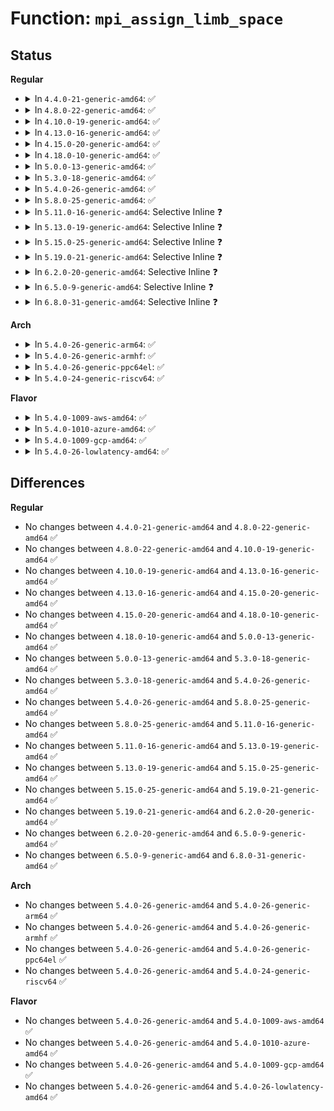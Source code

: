 # Function: <code>mpi_assign_limb_space</code>

## Status
<b>Regular</b>
<ul>
<li>
<details>
<summary>In <code>4.4.0-21-generic-amd64</code>: ✅</summary>

```c
void mpi_assign_limb_space(MPI a, mpi_ptr_t ap, unsigned int nlimbs)
```

```json
{
  "name": "mpi_assign_limb_space",
  "collision_type": "Unique Global",
  "inline_type": "No",
  "funcs": [
    {
      "addr": 18446744071583143504,
      "name": "mpi_assign_limb_space",
      "external": true,
      "loc": "lib/mpi/mpiutil.c:75",
      "file": "lib/mpi/mpiutil.c",
      "inline": "seen, unknown",
      "caller_inline": [],
      "caller_func": [
        "lib/mpi/mpi-pow.c:mpi_powm"
      ]
    }
  ],
  "symbols": [
    {
      "addr": 18446744071583143504,
      "name": "mpi_assign_limb_space",
      "section": ".text",
      "bind": "STB_GLOBAL",
      "size": 46
    }
  ]
}
```
</details>
</li>
<li>
<details>
<summary>In <code>4.8.0-22-generic-amd64</code>: ✅</summary>

```c
void mpi_assign_limb_space(MPI a, mpi_ptr_t ap, unsigned int nlimbs)
```

```json
{
  "name": "mpi_assign_limb_space",
  "collision_type": "Unique Global",
  "inline_type": "No",
  "funcs": [
    {
      "addr": 18446744071583437744,
      "name": "mpi_assign_limb_space",
      "external": true,
      "loc": "lib/mpi/mpiutil.c:75",
      "file": "lib/mpi/mpiutil.c",
      "inline": "seen, unknown",
      "caller_inline": [],
      "caller_func": [
        "lib/mpi/mpi-pow.c:mpi_powm"
      ]
    }
  ],
  "symbols": [
    {
      "addr": 18446744071583437744,
      "name": "mpi_assign_limb_space",
      "section": ".text",
      "bind": "STB_GLOBAL",
      "size": 46
    }
  ]
}
```
</details>
</li>
<li>
<details>
<summary>In <code>4.10.0-19-generic-amd64</code>: ✅</summary>

```c
void mpi_assign_limb_space(MPI a, mpi_ptr_t ap, unsigned int nlimbs)
```

```json
{
  "name": "mpi_assign_limb_space",
  "collision_type": "Unique Global",
  "inline_type": "No",
  "funcs": [
    {
      "addr": 18446744071583563472,
      "name": "mpi_assign_limb_space",
      "external": true,
      "loc": "lib/mpi/mpiutil.c:75",
      "file": "lib/mpi/mpiutil.c",
      "inline": "seen, unknown",
      "caller_inline": [],
      "caller_func": [
        "lib/mpi/mpi-pow.c:mpi_powm"
      ]
    }
  ],
  "symbols": [
    {
      "addr": 18446744071583563472,
      "name": "mpi_assign_limb_space",
      "section": ".text",
      "bind": "STB_GLOBAL",
      "size": 46
    }
  ]
}
```
</details>
</li>
<li>
<details>
<summary>In <code>4.13.0-16-generic-amd64</code>: ✅</summary>

```c
void mpi_assign_limb_space(MPI a, mpi_ptr_t ap, unsigned int nlimbs)
```

```json
{
  "name": "mpi_assign_limb_space",
  "collision_type": "Unique Global",
  "inline_type": "No",
  "funcs": [
    {
      "addr": 18446744071583601008,
      "name": "mpi_assign_limb_space",
      "external": true,
      "loc": "lib/mpi/mpiutil.c:75",
      "file": "lib/mpi/mpiutil.c",
      "inline": "seen, unknown",
      "caller_inline": [],
      "caller_func": [
        "lib/mpi/mpi-pow.c:mpi_powm"
      ]
    }
  ],
  "symbols": [
    {
      "addr": 18446744071583601008,
      "name": "mpi_assign_limb_space",
      "section": ".text",
      "bind": "STB_GLOBAL",
      "size": 46
    }
  ]
}
```
</details>
</li>
<li>
<details>
<summary>In <code>4.15.0-20-generic-amd64</code>: ✅</summary>

```c
void mpi_assign_limb_space(MPI a, mpi_ptr_t ap, unsigned int nlimbs)
```

```json
{
  "name": "mpi_assign_limb_space",
  "collision_type": "Unique Global",
  "inline_type": "No",
  "funcs": [
    {
      "addr": 18446744071583847088,
      "name": "mpi_assign_limb_space",
      "external": true,
      "loc": "lib/mpi/mpiutil.c:75",
      "file": "lib/mpi/mpiutil.c",
      "inline": "seen, unknown",
      "caller_inline": [],
      "caller_func": [
        "lib/mpi/mpi-pow.c:mpi_powm"
      ]
    }
  ],
  "symbols": [
    {
      "addr": 18446744071583847088,
      "name": "mpi_assign_limb_space",
      "section": ".text",
      "bind": "STB_GLOBAL",
      "size": 46
    }
  ]
}
```
</details>
</li>
<li>
<details>
<summary>In <code>4.18.0-10-generic-amd64</code>: ✅</summary>

```c
void mpi_assign_limb_space(MPI a, mpi_ptr_t ap, unsigned int nlimbs)
```

```json
{
  "name": "mpi_assign_limb_space",
  "collision_type": "Unique Global",
  "inline_type": "No",
  "funcs": [
    {
      "addr": 18446744071584047488,
      "name": "mpi_assign_limb_space",
      "external": true,
      "loc": "lib/mpi/mpiutil.c:75",
      "file": "lib/mpi/mpiutil.c",
      "inline": "seen, unknown",
      "caller_inline": [],
      "caller_func": [
        "lib/mpi/mpi-pow.c:mpi_powm"
      ]
    }
  ],
  "symbols": [
    {
      "addr": 18446744071584047488,
      "name": "mpi_assign_limb_space",
      "section": ".text",
      "bind": "STB_GLOBAL",
      "size": 46
    }
  ]
}
```
</details>
</li>
<li>
<details>
<summary>In <code>5.0.0-13-generic-amd64</code>: ✅</summary>

```c
void mpi_assign_limb_space(MPI a, mpi_ptr_t ap, unsigned int nlimbs)
```

```json
{
  "name": "mpi_assign_limb_space",
  "collision_type": "Unique Global",
  "inline_type": "No",
  "funcs": [
    {
      "addr": 18446744071584130432,
      "name": "mpi_assign_limb_space",
      "external": true,
      "loc": "lib/mpi/mpiutil.c:75",
      "file": "lib/mpi/mpiutil.c",
      "inline": "seen, unknown",
      "caller_inline": [],
      "caller_func": [
        "lib/mpi/mpi-pow.c:mpi_powm"
      ]
    }
  ],
  "symbols": [
    {
      "addr": 18446744071584130432,
      "name": "mpi_assign_limb_space",
      "section": ".text",
      "bind": "STB_GLOBAL",
      "size": 46
    }
  ]
}
```
</details>
</li>
<li>
<details>
<summary>In <code>5.3.0-18-generic-amd64</code>: ✅</summary>

```c
void mpi_assign_limb_space(MPI a, mpi_ptr_t ap, unsigned int nlimbs)
```

```json
{
  "name": "mpi_assign_limb_space",
  "collision_type": "Unique Global",
  "inline_type": "No",
  "funcs": [
    {
      "addr": 18446744071584319024,
      "name": "mpi_assign_limb_space",
      "external": true,
      "loc": "lib/mpi/mpiutil.c:75",
      "file": "lib/mpi/mpiutil.c",
      "inline": "seen, unknown",
      "caller_inline": [],
      "caller_func": [
        "lib/mpi/mpi-pow.c:mpi_powm"
      ]
    }
  ],
  "symbols": [
    {
      "addr": 18446744071584319024,
      "name": "mpi_assign_limb_space",
      "section": ".text",
      "bind": "STB_GLOBAL",
      "size": 46
    }
  ]
}
```
</details>
</li>
<li>
<details>
<summary>In <code>5.4.0-26-generic-amd64</code>: ✅</summary>

```c
void mpi_assign_limb_space(MPI a, mpi_ptr_t ap, unsigned int nlimbs)
```

```json
{
  "name": "mpi_assign_limb_space",
  "collision_type": "Unique Global",
  "inline_type": "No",
  "funcs": [
    {
      "addr": 18446744071584453712,
      "name": "mpi_assign_limb_space",
      "external": true,
      "loc": "lib/mpi/mpiutil.c:75",
      "file": "lib/mpi/mpiutil.c",
      "inline": "seen, unknown",
      "caller_inline": [],
      "caller_func": [
        "lib/mpi/mpi-pow.c:mpi_powm"
      ]
    }
  ],
  "symbols": [
    {
      "addr": 18446744071584453712,
      "name": "mpi_assign_limb_space",
      "section": ".text",
      "bind": "STB_GLOBAL",
      "size": 46
    }
  ]
}
```
</details>
</li>
<li>
<details>
<summary>In <code>5.8.0-25-generic-amd64</code>: ✅</summary>

```c
void mpi_assign_limb_space(MPI a, mpi_ptr_t ap, unsigned int nlimbs)
```

```json
{
  "name": "mpi_assign_limb_space",
  "collision_type": "Unique Global",
  "inline_type": "No",
  "funcs": [
    {
      "addr": 18446744071585017120,
      "name": "mpi_assign_limb_space",
      "external": true,
      "loc": "lib/mpi/mpiutil.c:75",
      "file": "lib/mpi/mpiutil.c",
      "inline": "seen, unknown",
      "caller_inline": [],
      "caller_func": [
        "lib/mpi/mpi-pow.c:mpi_powm"
      ]
    }
  ],
  "symbols": [
    {
      "addr": 18446744071585017120,
      "name": "mpi_assign_limb_space",
      "section": ".text",
      "bind": "STB_GLOBAL",
      "size": 46
    }
  ]
}
```
</details>
</li>
<li>
<details>
<summary>In <code>5.11.0-16-generic-amd64</code>: Selective Inline ❓</summary>

```c
void mpi_assign_limb_space(MPI a, mpi_ptr_t ap, unsigned int nlimbs)
```

```json
{
  "name": "mpi_assign_limb_space",
  "collision_type": "Unique Global",
  "inline_type": "Selective",
  "funcs": [
    {
      "addr": 18446744071585165366,
      "name": "mpi_assign_limb_space",
      "external": true,
      "loc": "lib/mpi/mpiutil.c:132",
      "file": "lib/mpi/mpiutil.c",
      "inline": "not declared, inlined",
      "caller_inline": [
        "lib/mpi/mpiutil.c:mpi_snatch"
      ],
      "caller_func": [
        "lib/mpi/mpi-mul.c:mpi_mul",
        "lib/mpi/mpi-mul.c:mpi_mul",
        "lib/mpi/mpi-pow.c:mpi_powm"
      ]
    }
  ],
  "symbols": [
    {
      "addr": 18446744071585165056,
      "name": "mpi_assign_limb_space",
      "section": ".text",
      "bind": "STB_GLOBAL",
      "size": 51
    }
  ]
}
```
</details>
</li>
<li>
<details>
<summary>In <code>5.13.0-19-generic-amd64</code>: Selective Inline ❓</summary>

```c
void mpi_assign_limb_space(MPI a, mpi_ptr_t ap, unsigned int nlimbs)
```

```json
{
  "name": "mpi_assign_limb_space",
  "collision_type": "Unique Global",
  "inline_type": "Selective",
  "funcs": [
    {
      "addr": 18446744071585045894,
      "name": "mpi_assign_limb_space",
      "external": true,
      "loc": "lib/mpi/mpiutil.c:132",
      "file": "lib/mpi/mpiutil.c",
      "inline": "not declared, inlined",
      "caller_inline": [
        "lib/mpi/mpiutil.c:mpi_snatch"
      ],
      "caller_func": [
        "lib/mpi/mpi-mul.c:mpi_mul",
        "lib/mpi/mpi-mul.c:mpi_mul",
        "lib/mpi/mpi-pow.c:mpi_powm"
      ]
    }
  ],
  "symbols": [
    {
      "addr": 18446744071585045600,
      "name": "mpi_assign_limb_space",
      "section": ".text",
      "bind": "STB_GLOBAL",
      "size": 51
    }
  ]
}
```
</details>
</li>
<li>
<details>
<summary>In <code>5.15.0-25-generic-amd64</code>: Selective Inline ❓</summary>

```c
void mpi_assign_limb_space(MPI a, mpi_ptr_t ap, unsigned int nlimbs)
```

```json
{
  "name": "mpi_assign_limb_space",
  "collision_type": "Unique Global",
  "inline_type": "Selective",
  "funcs": [
    {
      "addr": 18446744071585489254,
      "name": "mpi_assign_limb_space",
      "external": true,
      "loc": "lib/mpi/mpiutil.c:132",
      "file": "lib/mpi/mpiutil.c",
      "inline": "not declared, inlined",
      "caller_inline": [
        "lib/mpi/mpiutil.c:mpi_snatch"
      ],
      "caller_func": [
        "lib/mpi/mpi-mul.c:mpi_mul",
        "lib/mpi/mpi-mul.c:mpi_mul",
        "lib/mpi/mpi-pow.c:mpi_powm"
      ]
    }
  ],
  "symbols": [
    {
      "addr": 18446744071585488960,
      "name": "mpi_assign_limb_space",
      "section": ".text",
      "bind": "STB_GLOBAL",
      "size": 51
    }
  ]
}
```
</details>
</li>
<li>
<details>
<summary>In <code>5.19.0-21-generic-amd64</code>: Selective Inline ❓</summary>

```c
void mpi_assign_limb_space(MPI a, mpi_ptr_t ap, unsigned int nlimbs)
```

```json
{
  "name": "mpi_assign_limb_space",
  "collision_type": "Unique Global",
  "inline_type": "Selective",
  "funcs": [
    {
      "addr": 18446744071586633814,
      "name": "mpi_assign_limb_space",
      "external": true,
      "loc": "lib/mpi/mpiutil.c:132",
      "file": "lib/mpi/mpiutil.c",
      "inline": "not declared, inlined",
      "caller_inline": [
        "lib/mpi/mpiutil.c:mpi_snatch"
      ],
      "caller_func": [
        "lib/mpi/mpi-mul.c:mpi_mul",
        "lib/mpi/mpi-mul.c:mpi_mul",
        "lib/mpi/mpi-pow.c:mpi_powm"
      ]
    }
  ],
  "symbols": [
    {
      "addr": 18446744071586633072,
      "name": "mpi_assign_limb_space",
      "section": ".text",
      "bind": "STB_GLOBAL",
      "size": 61
    }
  ]
}
```
</details>
</li>
<li>
<details>
<summary>In <code>6.2.0-20-generic-amd64</code>: Selective Inline ❓</summary>

```c
void mpi_assign_limb_space(MPI a, mpi_ptr_t ap, unsigned int nlimbs)
```

```json
{
  "name": "mpi_assign_limb_space",
  "collision_type": "Unique Global",
  "inline_type": "Selective",
  "funcs": [
    {
      "addr": 18446744071587876918,
      "name": "mpi_assign_limb_space",
      "external": true,
      "loc": "lib/mpi/mpiutil.c:132",
      "file": "lib/mpi/mpiutil.c",
      "inline": "not declared, inlined",
      "caller_inline": [
        "lib/mpi/mpiutil.c:mpi_snatch"
      ],
      "caller_func": [
        "lib/mpi/mpi-mul.c:mpi_mul",
        "lib/mpi/mpi-mul.c:mpi_mul",
        "lib/mpi/mpi-pow.c:mpi_powm"
      ]
    }
  ],
  "symbols": [
    {
      "addr": 18446744071587876080,
      "name": "mpi_assign_limb_space",
      "section": ".text",
      "bind": "STB_GLOBAL",
      "size": 61
    }
  ]
}
```
</details>
</li>
<li>
<details>
<summary>In <code>6.5.0-9-generic-amd64</code>: Selective Inline ❓</summary>

```c
void mpi_assign_limb_space(MPI a, mpi_ptr_t ap, unsigned int nlimbs)
```

```json
{
  "name": "mpi_assign_limb_space",
  "collision_type": "Unique Global",
  "inline_type": "Selective",
  "funcs": [
    {
      "addr": 18446744071588148710,
      "name": "mpi_assign_limb_space",
      "external": true,
      "loc": "lib/mpi/mpiutil.c:132",
      "file": "lib/mpi/mpiutil.c",
      "inline": "not declared, inlined",
      "caller_inline": [
        "lib/mpi/mpiutil.c:mpi_snatch"
      ],
      "caller_func": [
        "lib/mpi/mpi-mul.c:mpi_mul",
        "lib/mpi/mpi-mul.c:mpi_mul",
        "lib/mpi/mpi-pow.c:mpi_powm"
      ]
    }
  ],
  "symbols": [
    {
      "addr": 18446744071588147888,
      "name": "mpi_assign_limb_space",
      "section": ".text",
      "bind": "STB_GLOBAL",
      "size": 61
    }
  ]
}
```
</details>
</li>
<li>
<details>
<summary>In <code>6.8.0-31-generic-amd64</code>: Selective Inline ❓</summary>

```c
void mpi_assign_limb_space(MPI a, mpi_ptr_t ap, unsigned int nlimbs)
```

```json
{
  "name": "mpi_assign_limb_space",
  "collision_type": "Unique Global",
  "inline_type": "Selective",
  "funcs": [
    {
      "addr": 18446744071587717654,
      "name": "mpi_assign_limb_space",
      "external": true,
      "loc": "lib/crypto/mpi/mpiutil.c:132",
      "file": "lib/crypto/mpi/mpiutil.c",
      "inline": "not declared, inlined",
      "caller_inline": [
        "lib/crypto/mpi/mpiutil.c:mpi_snatch"
      ],
      "caller_func": [
        "lib/crypto/mpi/mpi-mul.c:mpi_mul",
        "lib/crypto/mpi/mpi-mul.c:mpi_mul",
        "lib/crypto/mpi/mpi-pow.c:mpi_powm"
      ]
    }
  ],
  "symbols": [
    {
      "addr": 18446744071587716832,
      "name": "mpi_assign_limb_space",
      "section": ".text",
      "bind": "STB_GLOBAL",
      "size": 61
    }
  ]
}
```
</details>
</li>
</ul>
<b>Arch</b>
<ul>
<li>
<details>
<summary>In <code>5.4.0-26-generic-arm64</code>: ✅</summary>

```c
void mpi_assign_limb_space(MPI a, mpi_ptr_t ap, unsigned int nlimbs)
```

```json
{
  "name": "mpi_assign_limb_space",
  "collision_type": "Unique Global",
  "inline_type": "No",
  "funcs": [
    {
      "addr": 18446603336496339744,
      "name": "mpi_assign_limb_space",
      "external": true,
      "loc": "lib/mpi/mpiutil.c:75",
      "file": "lib/mpi/mpiutil.c",
      "inline": "seen, unknown",
      "caller_inline": [],
      "caller_func": [
        "lib/mpi/mpi-pow.c:mpi_powm"
      ]
    }
  ],
  "symbols": [
    {
      "addr": 18446603336496339744,
      "name": "mpi_assign_limb_space",
      "section": ".text",
      "bind": "STB_GLOBAL",
      "size": 64
    }
  ]
}
```
</details>
</li>
<li>
<details>
<summary>In <code>5.4.0-26-generic-armhf</code>: ✅</summary>

```c
void mpi_assign_limb_space(MPI a, mpi_ptr_t ap, unsigned int nlimbs)
```

```json
{
  "name": "mpi_assign_limb_space",
  "collision_type": "Unique Global",
  "inline_type": "No",
  "funcs": [
    {
      "addr": 3229672968,
      "name": "mpi_assign_limb_space",
      "external": true,
      "loc": "lib/mpi/mpiutil.c:75",
      "file": "lib/mpi/mpiutil.c",
      "inline": "seen, unknown",
      "caller_inline": [],
      "caller_func": [
        "lib/mpi/mpi-pow.c:mpi_powm"
      ]
    }
  ],
  "symbols": [
    {
      "addr": 3229672968,
      "name": "mpi_assign_limb_space",
      "section": ".text",
      "bind": "STB_GLOBAL",
      "size": 52
    }
  ]
}
```
</details>
</li>
<li>
<details>
<summary>In <code>5.4.0-26-generic-ppc64el</code>: ✅</summary>

```c
void mpi_assign_limb_space(MPI a, mpi_ptr_t ap, unsigned int nlimbs)
```

```json
{
  "name": "mpi_assign_limb_space",
  "collision_type": "Unique Global",
  "inline_type": "No",
  "funcs": [
    {
      "addr": 13835058055290663728,
      "name": "mpi_assign_limb_space",
      "external": true,
      "loc": "lib/mpi/mpiutil.c:75",
      "file": "lib/mpi/mpiutil.c",
      "inline": "seen, unknown",
      "caller_inline": [],
      "caller_func": [
        "lib/mpi/mpi-pow.c:mpi_powm"
      ]
    }
  ],
  "symbols": [
    {
      "addr": 13835058055290663728,
      "name": "mpi_assign_limb_space",
      "section": ".text",
      "bind": "STB_GLOBAL",
      "size": 100
    }
  ]
}
```
</details>
</li>
<li>
<details>
<summary>In <code>5.4.0-24-generic-riscv64</code>: ✅</summary>

```c
void mpi_assign_limb_space(MPI a, mpi_ptr_t ap, unsigned int nlimbs)
```

```json
{
  "name": "mpi_assign_limb_space",
  "collision_type": "Unique Global",
  "inline_type": "No",
  "funcs": [
    {
      "addr": 18446743936275389776,
      "name": "mpi_assign_limb_space",
      "external": true,
      "loc": "lib/mpi/mpiutil.c:75",
      "file": "lib/mpi/mpiutil.c",
      "inline": "seen, unknown",
      "caller_inline": [],
      "caller_func": [
        "lib/mpi/mpi-pow.c:mpi_powm"
      ]
    }
  ],
  "symbols": [
    {
      "addr": 18446743936275389776,
      "name": "mpi_assign_limb_space",
      "section": ".text",
      "bind": "STB_GLOBAL",
      "size": 54
    }
  ]
}
```
</details>
</li>
</ul>
<b>Flavor</b>
<ul>
<li>
<details>
<summary>In <code>5.4.0-1009-aws-amd64</code>: ✅</summary>

```c
void mpi_assign_limb_space(MPI a, mpi_ptr_t ap, unsigned int nlimbs)
```

```json
{
  "name": "mpi_assign_limb_space",
  "collision_type": "Unique Global",
  "inline_type": "No",
  "funcs": [
    {
      "addr": 18446744071584422448,
      "name": "mpi_assign_limb_space",
      "external": true,
      "loc": "lib/mpi/mpiutil.c:75",
      "file": "lib/mpi/mpiutil.c",
      "inline": "seen, unknown",
      "caller_inline": [],
      "caller_func": [
        "lib/mpi/mpi-pow.c:mpi_powm"
      ]
    }
  ],
  "symbols": [
    {
      "addr": 18446744071584422448,
      "name": "mpi_assign_limb_space",
      "section": ".text",
      "bind": "STB_GLOBAL",
      "size": 46
    }
  ]
}
```
</details>
</li>
<li>
<details>
<summary>In <code>5.4.0-1010-azure-amd64</code>: ✅</summary>

```c
void mpi_assign_limb_space(MPI a, mpi_ptr_t ap, unsigned int nlimbs)
```

```json
{
  "name": "mpi_assign_limb_space",
  "collision_type": "Unique Global",
  "inline_type": "No",
  "funcs": [
    {
      "addr": 18446744071584357648,
      "name": "mpi_assign_limb_space",
      "external": true,
      "loc": "lib/mpi/mpiutil.c:75",
      "file": "lib/mpi/mpiutil.c",
      "inline": "seen, unknown",
      "caller_inline": [],
      "caller_func": [
        "lib/mpi/mpi-pow.c:mpi_powm"
      ]
    }
  ],
  "symbols": [
    {
      "addr": 18446744071584357648,
      "name": "mpi_assign_limb_space",
      "section": ".text",
      "bind": "STB_GLOBAL",
      "size": 46
    }
  ]
}
```
</details>
</li>
<li>
<details>
<summary>In <code>5.4.0-1009-gcp-amd64</code>: ✅</summary>

```c
void mpi_assign_limb_space(MPI a, mpi_ptr_t ap, unsigned int nlimbs)
```

```json
{
  "name": "mpi_assign_limb_space",
  "collision_type": "Unique Global",
  "inline_type": "No",
  "funcs": [
    {
      "addr": 18446744071584405360,
      "name": "mpi_assign_limb_space",
      "external": true,
      "loc": "lib/mpi/mpiutil.c:75",
      "file": "lib/mpi/mpiutil.c",
      "inline": "seen, unknown",
      "caller_inline": [],
      "caller_func": [
        "lib/mpi/mpi-pow.c:mpi_powm"
      ]
    }
  ],
  "symbols": [
    {
      "addr": 18446744071584405360,
      "name": "mpi_assign_limb_space",
      "section": ".text",
      "bind": "STB_GLOBAL",
      "size": 46
    }
  ]
}
```
</details>
</li>
<li>
<details>
<summary>In <code>5.4.0-26-lowlatency-amd64</code>: ✅</summary>

```c
void mpi_assign_limb_space(MPI a, mpi_ptr_t ap, unsigned int nlimbs)
```

```json
{
  "name": "mpi_assign_limb_space",
  "collision_type": "Unique Global",
  "inline_type": "No",
  "funcs": [
    {
      "addr": 18446744071584511424,
      "name": "mpi_assign_limb_space",
      "external": true,
      "loc": "lib/mpi/mpiutil.c:75",
      "file": "lib/mpi/mpiutil.c",
      "inline": "seen, unknown",
      "caller_inline": [],
      "caller_func": [
        "lib/mpi/mpi-pow.c:mpi_powm"
      ]
    }
  ],
  "symbols": [
    {
      "addr": 18446744071584511424,
      "name": "mpi_assign_limb_space",
      "section": ".text",
      "bind": "STB_GLOBAL",
      "size": 46
    }
  ]
}
```
</details>
</li>
</ul>

## Differences
<b>Regular</b>
<ul>
<li>
No changes between <code>4.4.0-21-generic-amd64</code> and <code>4.8.0-22-generic-amd64</code> ✅
</li>
<li>
No changes between <code>4.8.0-22-generic-amd64</code> and <code>4.10.0-19-generic-amd64</code> ✅
</li>
<li>
No changes between <code>4.10.0-19-generic-amd64</code> and <code>4.13.0-16-generic-amd64</code> ✅
</li>
<li>
No changes between <code>4.13.0-16-generic-amd64</code> and <code>4.15.0-20-generic-amd64</code> ✅
</li>
<li>
No changes between <code>4.15.0-20-generic-amd64</code> and <code>4.18.0-10-generic-amd64</code> ✅
</li>
<li>
No changes between <code>4.18.0-10-generic-amd64</code> and <code>5.0.0-13-generic-amd64</code> ✅
</li>
<li>
No changes between <code>5.0.0-13-generic-amd64</code> and <code>5.3.0-18-generic-amd64</code> ✅
</li>
<li>
No changes between <code>5.3.0-18-generic-amd64</code> and <code>5.4.0-26-generic-amd64</code> ✅
</li>
<li>
No changes between <code>5.4.0-26-generic-amd64</code> and <code>5.8.0-25-generic-amd64</code> ✅
</li>
<li>
No changes between <code>5.8.0-25-generic-amd64</code> and <code>5.11.0-16-generic-amd64</code> ✅
</li>
<li>
No changes between <code>5.11.0-16-generic-amd64</code> and <code>5.13.0-19-generic-amd64</code> ✅
</li>
<li>
No changes between <code>5.13.0-19-generic-amd64</code> and <code>5.15.0-25-generic-amd64</code> ✅
</li>
<li>
No changes between <code>5.15.0-25-generic-amd64</code> and <code>5.19.0-21-generic-amd64</code> ✅
</li>
<li>
No changes between <code>5.19.0-21-generic-amd64</code> and <code>6.2.0-20-generic-amd64</code> ✅
</li>
<li>
No changes between <code>6.2.0-20-generic-amd64</code> and <code>6.5.0-9-generic-amd64</code> ✅
</li>
<li>
No changes between <code>6.5.0-9-generic-amd64</code> and <code>6.8.0-31-generic-amd64</code> ✅
</li>
</ul>
<b>Arch</b>
<ul>
<li>
No changes between <code>5.4.0-26-generic-amd64</code> and <code>5.4.0-26-generic-arm64</code> ✅
</li>
<li>
No changes between <code>5.4.0-26-generic-amd64</code> and <code>5.4.0-26-generic-armhf</code> ✅
</li>
<li>
No changes between <code>5.4.0-26-generic-amd64</code> and <code>5.4.0-26-generic-ppc64el</code> ✅
</li>
<li>
No changes between <code>5.4.0-26-generic-amd64</code> and <code>5.4.0-24-generic-riscv64</code> ✅
</li>
</ul>
<b>Flavor</b>
<ul>
<li>
No changes between <code>5.4.0-26-generic-amd64</code> and <code>5.4.0-1009-aws-amd64</code> ✅
</li>
<li>
No changes between <code>5.4.0-26-generic-amd64</code> and <code>5.4.0-1010-azure-amd64</code> ✅
</li>
<li>
No changes between <code>5.4.0-26-generic-amd64</code> and <code>5.4.0-1009-gcp-amd64</code> ✅
</li>
<li>
No changes between <code>5.4.0-26-generic-amd64</code> and <code>5.4.0-26-lowlatency-amd64</code> ✅
</li>
</ul>
